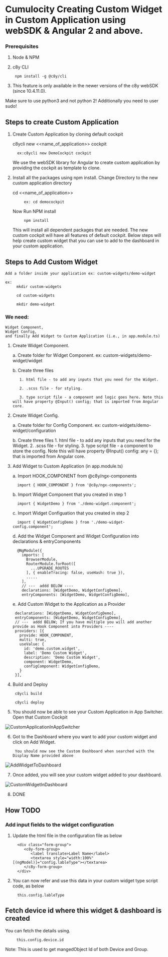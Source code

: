 # Cumulocity Creating Custom Widget in Custom Application using webSDK & Angular 2 and above.

### Prerequisites

1. Node & NPM
2. c8y CLI
   
        npm install -g @c8y/cli
   
3. This feature is only available in the newer versions of the c8y webSDK (since 10.4.11.0).

Make sure to use python3 and not python 2! Additionally you need to user sudo!

## Steps to create Custom Application

1. Create Custom Application by cloning default cockpit
   
   c8ycli new <<name_of_application>> cockpit
   
         ex:c8ycli new DemoCockpit cockpit
   
   We use the webSDK library for Angular to create custom application by providing the cockpit as template to clone.
   
2. Install all the packages using npm install. Change Directory to the new custom application directory
    
      cd <<name_of_application>>
      
            ex: cd democockpit
    
    Now Run NPM install
    
            npm install
      
   This will install all dependent packages that are needed.
   The new custom cockpit will have all features of default cockpit. Below steps will help create custom widget that you can use
   to add to the dashboard in your custom application.

## Steps to Add Custom Widget
  
    Add a folder inside your application ex: custom-widgets/demo-widget
    
    ex: 
         mkdir custom-widgets
         
         cd custom-widgets
         
         mkdir demo-widget
    
### We need: 
    Widget Component, 
    Widget Config, 
    and finally Add Widget to Custom Application (i.e., in app.module.ts)

1. Create Widget Component.
    
    a. Create folder for Widget Component.
       ex: custom-widgets/demo-widget/widget
       
    b. Create three files
    
          1. html file - to add any inputs that you need for the Widget.
    
          2. .scss file - for styling.
          
          3. type script file - a component and logic goes here. Note this will have property @Input() config; that is imported from Angular core.

2. Create Widget Config.

    a. Create folder for Config Component.
       ex: custom-widgets/demo-widget/configuration
       
    b. Create three files
          1. html file - to add any inputs that you need for the Widget.
          2. .scss file - for styling.
          3. type script file - a component to store the config. Note this will have property @Input() config: any = {}; that is imported from Angular core.
          
3. Add Widget to Custom Application (in app.module.ts)

   a. Import HOOK_COMPONENT from @c8y/ngx-components
   
         import { HOOK_COMPONENT } from '@c8y/ngx-components';
   
   b. Import Widget Component that you created in step 1
   
         import { WidgetDemo } from './demo-widget.component';
   
   c. Import Widget Configuation that you created in step 2
   
         import { WidgetConfigDemo } from './demo-widget-config.component';
    
    d. Add the Widget Component and Widget Configuration into declarations & entryComponents
    
         @NgModule({
           imports: [
             BrowserModule,
             RouterModule.forRoot([
               ...UPGRADE_ROUTES
             ], { enableTracing: false, useHash: true }),
             .....
           ],
           // ---  addd BELOW ----
           declarations: [WidgetDemo, WidgetConfigDemo],
           entryComponents: [WidgetDemo, WidgetConfigDemo],
           
    e. Add Custom Widget to the Application as a Provider
    
        declarations: [WidgetDemo, WidgetConfigDemo],      
        entryComponents: [WidgetDemo, WidgetConfigDemo],
        // ---  addd BELOW; If you have multiple you will add another provide as Hook Component into Providers ----
        providers: [{
          provide: HOOK_COMPONENT,                         
          multi: true,
          useValue: {
            id: 'demo.custom.widget',                        
            label: 'Demo Custom Widget',
            description: 'Demo Custom Widget',
            component: WidgetDemo,                         
            configComponent: WidgetConfigDemo,
          }
        }],
 
 4. Build and Deploy
      
         c8ycli build
      
         c8ycli deploy
 
 5. You should now be able to see your Custom Application in App Switcher. Open that Custom Cockpit
 
 ![CustomApplicationInAppSwitcher](pics/CustomApplicationInAppSwitcher.PNG)
 
 6. Got to the Dashboard where you want to add your custom widget and click on Add Widget.
 
         You should now see the Custom Dashboard when searched with the Display Name provided above
         
![AddWidgetToDashboard](pics/AddWidgetToDashboard.PNG)

 7. Once added, you will see your custom widget added to your dashboard.
         
![CustomWidgetInDashboard](pics/CustomWidgetInDashboard.PNG)

 8. DONE


## How TODO

### Add input fields to the widget configuration

   1. Update the html file in the configuration file as below
         
            <div class="form-group">
               <c8y-form-group>
                  <label translate>Label Name</label>
                  <textarea style="width:100%" [(ngModel)]="config.lableType"></textarea>
               </c8y-form-group>
            </div>
            
   2. You can now refer and use this data in your custom widget type script code, as below
   
            this.config.lableType


## Fetch device id where this widget & dashboard is created

   You can fetch the details using.
      
         this.config.device.id
         
   Note: This is used to get mangedObject Id of both Device and Group.
